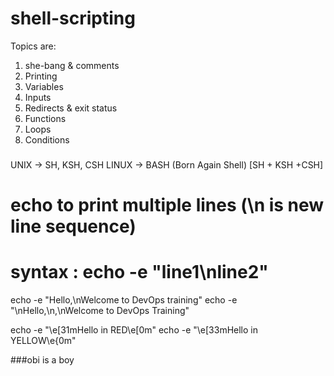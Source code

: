 # shell-scripting

Topics are:

1. she-bang & comments
2. Printing
3. Variables
4. Inputs
5. Redirects & exit status
6. Functions
7. Loops
8. Conditions

###

UNIX -> SH, KSH, CSH
LINUX -> BASH (Born Again Shell) [SH + KSH +CSH]

# echo to print multiple lines (\n is new line sequence)
# syntax : echo -e "line1\nline2"
echo -e "Hello,\nWelcome to DevOps training"
echo -e "\nHello,\n,\nWelcome to DevOps Training"

echo -e "\e[31mHello in RED\e[0m"
echo -e "\e[33mHello in YELLOW\e{0m"

###obi is a boy
